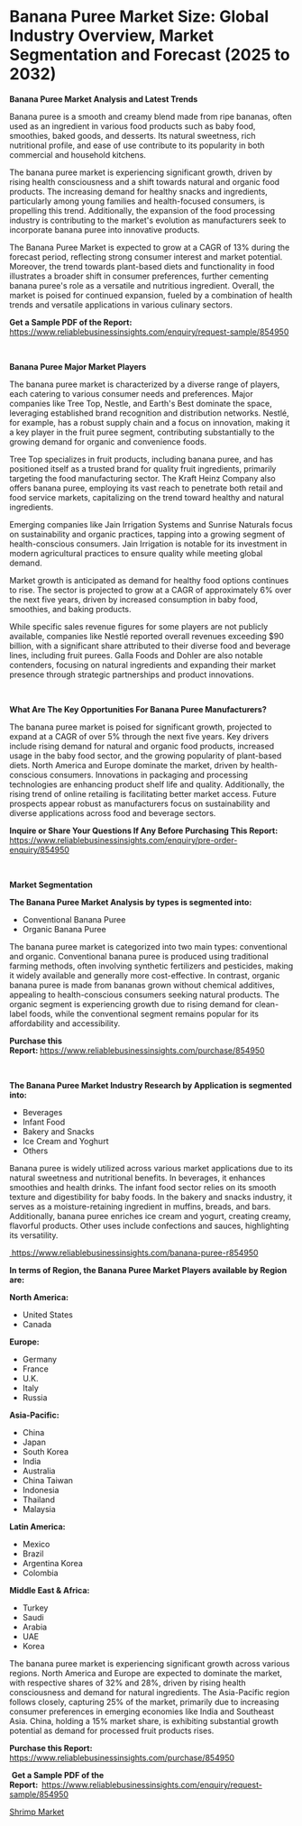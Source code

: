 <p><h1>Banana Puree Market Size: Global Industry Overview, Market Segmentation and Forecast (2025 to 2032)</h1></p><p><strong>Banana Puree Market Analysis and Latest Trends</strong></p>
<p><p>Banana puree is a smooth and creamy blend made from ripe bananas, often used as an ingredient in various food products such as baby food, smoothies, baked goods, and desserts. Its natural sweetness, rich nutritional profile, and ease of use contribute to its popularity in both commercial and household kitchens.</p><p>The banana puree market is experiencing significant growth, driven by rising health consciousness and a shift towards natural and organic food products. The increasing demand for healthy snacks and ingredients, particularly among young families and health-focused consumers, is propelling this trend. Additionally, the expansion of the food processing industry is contributing to the market's evolution as manufacturers seek to incorporate banana puree into innovative products.</p><p>The Banana Puree Market is expected to grow at a CAGR of 13% during the forecast period, reflecting strong consumer interest and market potential. Moreover, the trend towards plant-based diets and functionality in food illustrates a broader shift in consumer preferences, further cementing banana puree's role as a versatile and nutritious ingredient. Overall, the market is poised for continued expansion, fueled by a combination of health trends and versatile applications in various culinary sectors.</p></p>
<p><strong>Get a Sample PDF of the Report:&nbsp;</strong> <a href="https://www.reliablebusinessinsights.com/enquiry/request-sample/854950?utm_campaign=2242&utm_medium=2&utm_source=Github&utm_content=ia&utm_term=07042025&utm_id=banana-puree">https://www.reliablebusinessinsights.com/enquiry/request-sample/854950</a></p>
<p>&nbsp;</p>
<p><strong>Banana Puree Major Market Players</strong></p>
<p><p>The banana puree market is characterized by a diverse range of players, each catering to various consumer needs and preferences. Major companies like Tree Top, Nestle, and Earth's Best dominate the space, leveraging established brand recognition and distribution networks. Nestlé, for example, has a robust supply chain and a focus on innovation, making it a key player in the fruit puree segment, contributing substantially to the growing demand for organic and convenience foods. </p><p>Tree Top specializes in fruit products, including banana puree, and has positioned itself as a trusted brand for quality fruit ingredients, primarily targeting the food manufacturing sector. The Kraft Heinz Company also offers banana puree, employing its vast reach to penetrate both retail and food service markets, capitalizing on the trend toward healthy and natural ingredients.</p><p>Emerging companies like Jain Irrigation Systems and Sunrise Naturals focus on sustainability and organic practices, tapping into a growing segment of health-conscious consumers. Jain Irrigation is notable for its investment in modern agricultural practices to ensure quality while meeting global demand.</p><p>Market growth is anticipated as demand for healthy food options continues to rise. The sector is projected to grow at a CAGR of approximately 6% over the next five years, driven by increased consumption in baby food, smoothies, and baking products.</p><p>While specific sales revenue figures for some players are not publicly available, companies like Nestlé reported overall revenues exceeding $90 billion, with a significant share attributed to their diverse food and beverage lines, including fruit purees. Galla Foods and Dohler are also notable contenders, focusing on natural ingredients and expanding their market presence through strategic partnerships and product innovations.</p></p>
<p>&nbsp;</p>
<p><strong>What Are The Key Opportunities For Banana Puree Manufacturers?</strong></p>
<p><p>The banana puree market is poised for significant growth, projected to expand at a CAGR of over 5% through the next five years. Key drivers include rising demand for natural and organic food products, increased usage in the baby food sector, and the growing popularity of plant-based diets. North America and Europe dominate the market, driven by health-conscious consumers. Innovations in packaging and processing technologies are enhancing product shelf life and quality. Additionally, the rising trend of online retailing is facilitating better market access. Future prospects appear robust as manufacturers focus on sustainability and diverse applications across food and beverage sectors.</p></p>
<p><strong>Inquire or Share Your Questions If Any Before Purchasing This Report:</strong> <a href="https://www.reliablebusinessinsights.com/enquiry/pre-order-enquiry/854950?utm_campaign=2242&utm_medium=2&utm_source=Github&utm_content=ia&utm_term=07042025&utm_id=banana-puree">https://www.reliablebusinessinsights.com/enquiry/pre-order-enquiry/854950</a></p>
<p>&nbsp;</p>
<p><strong>Market Segmentation</strong></p>
<p><strong>The Banana Puree Market Analysis by types is segmented into:</strong></p>
<p><ul><li>Conventional Banana Puree</li><li>Organic Banana Puree</li></ul></p>
<p><p>The banana puree market is categorized into two main types: conventional and organic. Conventional banana puree is produced using traditional farming methods, often involving synthetic fertilizers and pesticides, making it widely available and generally more cost-effective. In contrast, organic banana puree is made from bananas grown without chemical additives, appealing to health-conscious consumers seeking natural products. The organic segment is experiencing growth due to rising demand for clean-label foods, while the conventional segment remains popular for its affordability and accessibility.</p></p>
<p><strong>Purchase this Report:&nbsp;</strong><a href="https://www.reliablebusinessinsights.com/purchase/854950?utm_campaign=2242&utm_medium=2&utm_source=Github&utm_content=ia&utm_term=07042025&utm_id=banana-puree">https://www.reliablebusinessinsights.com/purchase/854950</a></p>
<p>&nbsp;</p>
<p><strong>The Banana Puree Market Industry Research by Application is segmented into:</strong></p>
<p><ul><li>Beverages</li><li>Infant Food</li><li>Bakery and Snacks</li><li>Ice Cream and Yoghurt</li><li>Others</li></ul></p>
<p><p>Banana puree is widely utilized across various market applications due to its natural sweetness and nutritional benefits. In beverages, it enhances smoothies and health drinks. The infant food sector relies on its smooth texture and digestibility for baby foods. In the bakery and snacks industry, it serves as a moisture-retaining ingredient in muffins, breads, and bars. Additionally, banana puree enriches ice cream and yogurt, creating creamy, flavorful products. Other uses include confections and sauces, highlighting its versatility.</p></p>
<p><a href="https://www.reliablebusinessinsights.com/banana-puree-r854950?utm_campaign=2242&utm_medium=2&utm_source=Github&utm_content=ia&utm_term=07042025&utm_id=banana-puree">&nbsp;https://www.reliablebusinessinsights.com/banana-puree-r854950</a></p>
<p><strong>In terms of Region, the Banana Puree Market Players available by Region are:</strong></p>
<p>
    <p> <strong> North America: </strong>
        <ul>
            <li>United States</li>
            <li>Canada</li>
        </ul>
        </p> 
    <p> <strong> Europe: </strong>
        <ul>
            <li>Germany</li>
            <li>France</li>
            <li>U.K.</li>
            <li>Italy</li>
            <li>Russia</li>
        </ul>
        </p> 
    <p> <strong> Asia-Pacific: </strong>
        <ul>
            <li>China</li>
            <li>Japan</li>
            <li>South Korea</li>
            <li>India</li>
            <li>Australia</li>
            <li>China Taiwan</li>
            <li>Indonesia</li>
            <li>Thailand</li>
            <li>Malaysia</li>
        </ul>
        </p> 
    <p> <strong> Latin America: </strong>
        <ul>
            <li>Mexico</li>
            <li>Brazil</li>
            <li>Argentina Korea</li>
            <li>Colombia</li>
        </ul>
        </p> 
    <p> <strong> Middle East & Africa: </strong>
        <ul>
            <li>Turkey</li>
            <li>Saudi</li>
            <li>Arabia</li>
            <li>UAE</li>
            <li>Korea</li>
        </ul>
    </p>
    </p>
<p><p>The banana puree market is experiencing significant growth across various regions. North America and Europe are expected to dominate the market, with respective shares of 32% and 28%, driven by rising health consciousness and demand for natural ingredients. The Asia-Pacific region follows closely, capturing 25% of the market, primarily due to increasing consumer preferences in emerging economies like India and Southeast Asia. China, holding a 15% market share, is exhibiting substantial growth potential as demand for processed fruit products rises.</p></p>
<p><strong>Purchase this Report: </strong><a href="https://www.reliablebusinessinsights.com/purchase/854950?utm_campaign=2242&utm_medium=2&utm_source=Github&utm_content=ia&utm_term=07042025&utm_id=banana-puree">https://www.reliablebusinessinsights.com/purchase/854950</a></p>
<p>&nbsp;<strong>Get a Sample PDF of the Report:&nbsp;&nbsp;</strong><a href="https://www.reliablebusinessinsights.com/enquiry/request-sample/854950?utm_campaign=2242&utm_medium=2&utm_source=Github&utm_content=ia&utm_term=07042025&utm_id=banana-puree">https://www.reliablebusinessinsights.com/enquiry/request-sample/854950</a></p>
<p><strong></strong></p>
<p><p><a href="https://github.com/rosamariarocque98/Market-Research-Report-List-1/blob/main/shrimp-market.md?utm_campaign=2242&utm_medium=2&utm_source=Github&utm_content=ia&utm_term=07042025&utm_id=banana-puree">Shrimp Market</a></p></p>